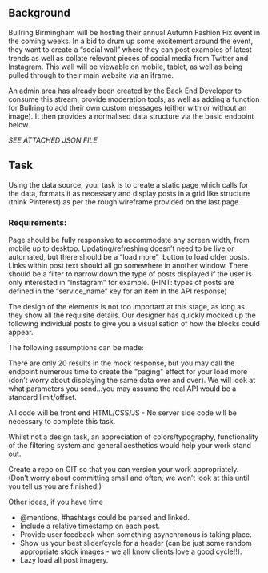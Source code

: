 ## Background

Bullring Birmingham will be hosting their annual Autumn Fashion Fix event in the coming weeks. In a bid to drum up some excitement around the event, they want to create a “social wall” where they can post examples of latest trends as well as collate relevant pieces of social media from Twitter and Instagram. This wall will be viewable on mobile, tablet, as well as being pulled through to their main website via an iframe.

An admin area has already been created by the Back End Developer to consume this stream, provide moderation tools, as well as adding a function for Bullring to add their own custom messages (either with or without an image). It then provides a normalised data structure via the basic endpoint below.

*SEE ATTACHED JSON FILE*

## Task

Using the data source, your task is to create a static page which calls for the data, formats it as necessary and display posts in a grid like structure (think Pinterest) as per the rough wireframe provided on the last page. 

### Requirements:

Page should be fully responsive to accommodate any screen width, from mobile up to desktop.
Updating/refreshing doesn’t need to be live or automated, but there should be a “load more”  button to load older posts.
Links within post text should all go somewhere in another window.
There should be a filter to narrow down the type of posts displayed if the user is only interested in “Instagram” for example. (HINT: types of posts are defined in the “service_name” key for an item in the API response)

The design of the elements is not too important at this stage, as long as they show all the requisite details. Our designer has quickly mocked up the following individual posts to 
give you a visualisation of how the blocks could appear.

The following assumptions can be made:

There are only 20 results in the mock response, but you may call the endpoint numerous time to create the “paging” effect for your load more (don’t worry about displaying the same data over and over). We will look at what parameters you send...you may assume the real API would be a standard limit/offset.

All code will be front end HTML/CSS/JS - No server side code will be necessary to complete this task.

Whilst not a design task, an appreciation of colors/typography, functionality of the filtering system and general aesthetics would help your work stand out.

Create a repo on GIT so that you can version your work appropriately. (Don’t worry about committing small and often, we won’t look at this until you tell us you are finished!)

Other ideas, if you have time

* @mentions, #hashtags could be parsed and linked.
* Include a relative timestamp on each post.
* Provide user feedback when something asynchronous is taking place.
* Show us your best slider/cycle for a header (can be just some random appropriate stock images - we all know clients love a good cycle!!).
* Lazy load all post imagery.
